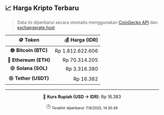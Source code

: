 

<!-- HARGA_KRIPTO -->
## 📈 Harga Kripto Terbaru

> Data ini diperbarui secara otomatis menggunakan [CoinGecko API](https://www.coingecko.com/) dan [exchangerate.host](https://exchangerate.host/)

<div align="center">

| 🪙 Token | 💰 Harga (IDR) |
|:------:|---------------:|
| 🟠 **Bitcoin (BTC)**   | Rp 1.812.622.606 |
| 🔵 **Ethereum (ETH)**  | Rp 70.314.205 |
| 🟣 **Solana (SOL)**    | Rp 3.316.380 |
| 🟢 **Tether (USDT)**   | Rp 16.382 |

---

💱 **Kurs Rupiah (USD → IDR)**: Rp 16.383

🕒 <sub>Terakhir diperbarui: 7/9/2025, 14.30.49</sub>

</div>
<!-- /HARGA_KRIPTO -->